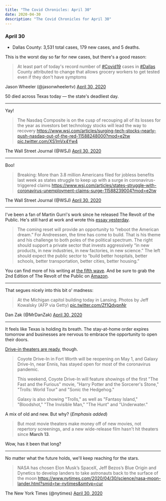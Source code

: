 ```yaml
---
title: "The Covid Chronicles: April 30"
date: 2020-04-30
description: "The Covid Chronicles for April 30"
---
```


### April 30

- Dallas County: 3,531 total cases, 179 new cases, and 5 deaths.

This is the worst day so far for new cases, but there's a good reason:

> At least part of today's record number of [#Covid19](https://twitter.com/hashtag/Covid19?src=hash&ref_src=twsrc%5Etfw) cases in [#Dallas](https://twitter.com/hashtag/Dallas?src=hash&ref_src=twsrc%5Etfw) County attributed to change that allows grocery workers to get tested even if they don't have symptoms

 Jason Wheeler (@jasonwheelertv) [April 30, 2020](https://twitter.com/jasonwheelertv/status/1255968067299028992)

50 died across Texas today — the state's deadliest day.

---

Yay!

> The Nasdaq Composite is on the cusp of recouping all of its losses for the year as investors bet technology stocks will lead the way to recovery  https://www.wsj.com/articles/surging-tech-stocks-nearly-push-nasdaq-out-of-the-red-11588248000?mod=e2tw [pic.twitter.com/XS1mVx4Yw4](https://t.co/XS1mVx4Yw4)

 The Wall Street Journal (@WSJ) [April 30, 2020](https://twitter.com/WSJ/status/1255836827061231616)

---

Boo!

> Breaking: More than 3.8 million Americans filed for jobless benefits last week as states struggle to keep up with a surge in coronavirus-triggered claims  https://www.wsj.com/articles/states-struggle-with-coronavirus-unemployment-claims-surge-11588239004?mod=e2tw

 The Wall Street Journal (@WSJ) [April 30, 2020](https://twitter.com/WSJ/status/1255837176190951426)

---

I've been a fan of Martin Gurri's work since he released The Revolt of the Public. He's still hard at work and wrote this [essay yesterday](https://www.mercatus.org/bridge/commentary/great-reset-marc-mndreessens-recent-exhortation-to-build-is-exactly-right).

> The coming reset will provide an opportunity to “reboot the American dream.” For Andreessen, the time has come to build. That is his theme and his challenge to both poles of the political spectrum. The right should support a private sector that invests aggressively “in new products, in new industries, in new factories, in new science.” The left should expect the public sector to “build better hospitals, better schools, better transportation, better cities, better housing.”

You can find more of his writing at [the fifth wave](https://thefifthwave.wordpress.com/). And be sure to grab the 2nd Edition of The Revolt of the Public on [Amazon](https://www.amazon.com/dp/B07J2V3PG4/ref=cm_sw_r_cp_awdb_t1_D75QEbBVJEVDP).

---

That segues nicely into this bit o' madness:

> At the Michigan capitol building today in Lansing. Photos by Jeff Kowalsky (AFP via Getty) [pic.twitter.com/Zf1QdypnNr](https://t.co/Zf1QdypnNr)

 Dan Zak (@MrDanZak) [April 30, 2020](https://twitter.com/MrDanZak/status/1255953549399293954)

---

It feels like Texas is holding its breath. The stay-at-home order expires tomorrow and businesses are nervous to embrace the opportunity to open their doors.

[Drive-in theaters are ready](https://www.wfaa.com/article/news/health/coronavirus/north-texas-drive-in-movie-theaters-open-for-business/287-6522a50f-f07c-4b4c-8787-24051e9bbdf9), though.

> Coyote Drive-In in Fort Worth will be reopening on May 1, and Galaxy Drive-In, near Ennis, has stayed open for most of the coronavirus pandemic.
>
> This weekend, Coyote Drive-In will feature showings of the first "The Fast and the Furious" movie, "Harry Potter and the Sorcerer's Stone," "Trolls: World Tour" and "Sonic the Hedgehog."
>
> Galaxy is also showing "Trolls," as well as "Fantasy Island," "Bloodshot," "The Invisible Man," "The Hunt" and "Underwater."

A mix of old and new. But why? (_Emphasis added_)

> But most movie theaters make money off of new movies, not repertory screenings, and a new wide-release film hasn't hit theaters since **March 13**.

Wow, has it been that long?

---

No matter what the future holds, we'll keep reaching for the stars.

> NASA has chosen Elon Musk’s SpaceX, Jeff Bezos’s Blue Origin and Dynetics to develop landers to take astronauts back to the surface of the moon  https://www.nytimes.com/2020/04/30/science/nasa-moon-lander.html?smid=tw-nytimes&smtyp=cur

 The New York Times (@nytimes) [April 30, 2020](https://twitter.com/nytimes/status/1255922393941454851)